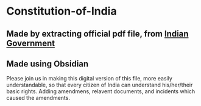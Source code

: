 # Constitution-of-India
## Made by extracting official pdf file, from [Indian Government](https://legislative.gov.in/constitution-of-india)
## Made using Obsidian
Please join us in making this digital version of this file, more easily understandable, so that every citizen of India can understand his/her/their basic rights.
Adding amendmens, relavent documents, and incidents which caused the amendments.
